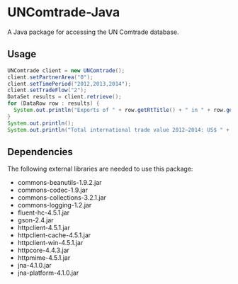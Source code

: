 # UNComtrade-Java
A Java package for accessing the UN Comtrade database.

## Usage

```java
UNComtrade client = new UNComtrade();
client.setPartnerArea("0");
client.setTimePeriod("2012,2013,2014");
client.setTradeFlow("2");
DataSet results = client.retrieve();
for (DataRow row : results) {
  System.out.println("Exports of " + row.getRtTitle() + " in " + row.getYr() + ": US$ " + row.getTradeValue());
}
System.out.println();
System.out.println("Total international trade value 2012–2014: US$ " + results.getSum("TradeValue"));
```

## Dependencies

The following external libraries are needed to use this package:

* commons-beanutils-1.9.2.jar
* commons-codec-1.9.jar
* commons-collections-3.2.1.jar
* commons-logging-1.2.jar
* fluent-hc-4.5.1.jar
* gson-2.4.jar
* httpclient-4.5.1.jar
* httpclient-cache-4.5.1.jar
* httpclient-win-4.5.1.jar
* httpcore-4.4.3.jar
* httpmime-4.5.1.jar
* jna-4.1.0.jar
* jna-platform-4.1.0.jar

